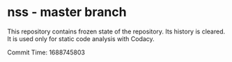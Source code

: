 # nss - master branch

This repository contains frozen state of the repository.
Its history is cleared. It is used only for static code
analysis with Codacy.

Commit Time: 1688745803